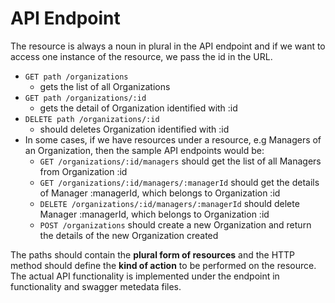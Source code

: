 # API Endpoint

The resource is always a noun in plural in the API endpoint and if we want to access one instance of the resource, we pass the id in the URL.

* `GET path /organizations` 
  * gets the list of all Organizations
* `GET path /organizations/:id` 
  * gets the detail of Organization identified with :id
* `DELETE path /organizations/:id` 
  * should deletes Organization identified with :id
* In some cases, if we have resources under a resource, e.g Managers of an Organization, then the sample API endpoints would be:
  * `GET /organizations/:id/managers` should get the list of all Managers from Organization :id
  * `GET /organizations/:id/managers/:managerId` should get the details of Manager :managerId, which belongs to Organization :id
  * `DELETE /organizations/:id/managers/:managerId` should delete Manager :managerId, which belongs to Organization :id
  * `POST /organizations` should create a new Organization and return the details of the new Organization created

The paths should contain the **plural form of resources** and the HTTP method should define the **kind of action** to be performed on the resource. The actual API functionality is implemented under the endpoint in functionality and swagger metedata files.

